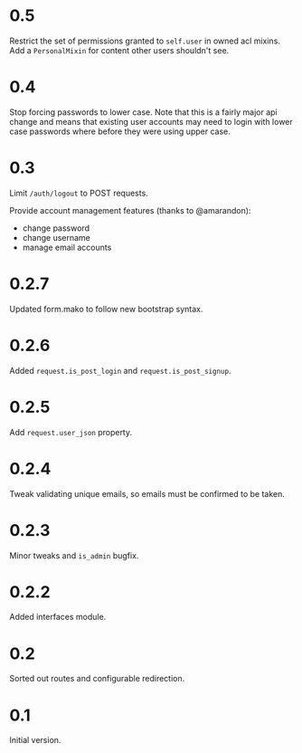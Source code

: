 
# 0.5

Restrict the set of permissions granted to `self.user` in owned acl mixins. 
Add a `PersonalMixin` for content other users shouldn't see.

# 0.4

Stop forcing passwords to lower case.  Note that this is a fairly major
api change and means that existing user accounts may need to login with
lower case passwords where before they were using upper case.

# 0.3

Limit `/auth/logout` to POST requests.

Provide account management features (thanks to @amarandon):

* change password
* change username
* manage email accounts

# 0.2.7

Updated form.mako to follow new bootstrap syntax.

# 0.2.6

Added `request.is_post_login` and `request.is_post_signup`.

# 0.2.5

Add `request.user_json` property.

# 0.2.4

Tweak validating unique emails, so emails must be confirmed to be taken.

# 0.2.3

Minor tweaks and `is_admin` bugfix.

# 0.2.2

Added interfaces module.

# 0.2

Sorted out routes and configurable redirection.

# 0.1

Initial version.
